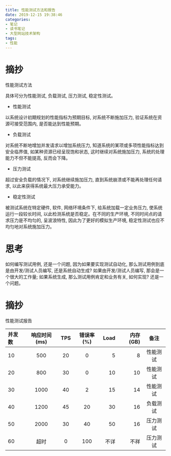 ```yaml
---
title: 性能测试方法和报告
date: 2019-12-15 19:38:46
categories:
- 笔记
- 读书笔记
- 大型网站技术架构
tags:
- 性能
---
```


# 摘抄

性能测试方法

具体可分为性能测试, 负载测试, 压力测试, 稳定性测试。

* 性能测试

以系统设计初期规划的性能指标为预期目标, 对系统不断施加压力, 验证系统在资源可接受范围内, 是否能达到性能预期。

* 负载测试

对系统不断地增加并发请求以增加系统压力, 知道系统的某项或多项性能指标达到安全临界值, 如某种资源已经呈现饱和状态, 这时继续对系统施加压力, 系统的处理能力不但不能提高, 反而会下降。

* 压力测试

超过安全负载的情况下, 对系统继续施加压力, 直到系统崩溃或不能再处理任何请求, 以此来获得系统最大压力承受能力。

* 稳定性测试

被测试系统在特定硬件, 软件, 网络环境条件下, 给系统加载一定业务压力, 使系统运行一段较长时间, 以此检测系统是否稳定。在不同的生产环境, 不同时间点的请求压力是不均匀的, 呈波浪特性, 因此为了更好的模拟生产环境, 稳定性测试也应不均匀地对系统施加压力。

# 思考

如何编写测试用例, 还是一个问题, 因为如果要实现测试自动化, 那么测试用例到底是由开发/测试人员编写, 还是系统自动生成? 如果由开发/测试人员编写, 那会是一个很大的工作量; 如果系统生成, 那么测试用例肯定和业务有关, 如何实现? 还是一个问题。

# 摘抄

性能测试报告

| 并发数 | 响应时间(ms) | TPS | 错误率(%) | Load | 内存(GB) | 备注 |
| :----- | :----------: | :-: | :-------: | ---: | -------: | :--: |
| 10 | 500 | 20 | 0 | 5 | 8 | 性能测试 |
| 20 | 800 | 30 | 0 | 10 | 10 | 性能测试 |
| 30 | 1000 | 40 | 2 | 15 | 14 | 性能测试 |
| 40 | 1200 | 45 | 20 | 30 | 16 | 负载测试 |
| 50 | 2000 | 30 | 40 | 50 | 16 | 压力测试 |
| 60 | 超时 | 0 | 100 | 不详 | 不祥 | 压力测试 |
